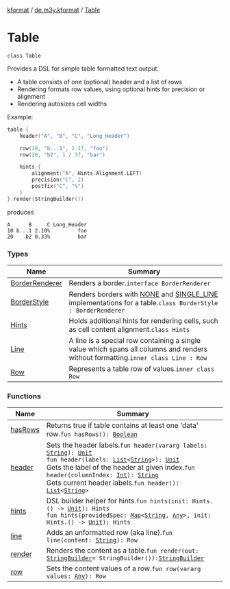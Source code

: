 [kformat](../../index.md) / [de.m3y.kformat](../index.md) / [Table](./index.md)

# Table

`class Table`

Provides a DSL for simple table formatted text output.

* A table consists of one (optional) header and a list of rows
* Rendering formats row values, using optional hints for precision or alignment
* Rendering autosizes cell widths

Example:

``` kotlin
table {
    header("A", "B", "C", "Long_Header")

    row(10, "b...1", 2.1f, "foo")
    row(20, "b2", 1 / 3f, "bar")

    hints {
        alignment("A", Hints.Alignment.LEFT)
        precision("C", 2)
        postfix("C", "%")
    }
}.render(StringBuilder())
```

produces

```
A      B     C Long_Header
10 b...1 2.10%         foo
20    b2 0.33%         bar
```

### Types

| Name | Summary |
|---|---|
| [BorderRenderer](-border-renderer/index.md) | Renders a border.`interface BorderRenderer` |
| [BorderStyle](-border-style/index.md) | Renders borders with [NONE](-border-style/-n-o-n-e.md) and [SINGLE_LINE](-border-style/-s-i-n-g-l-e_-l-i-n-e.md) implementations for a table.`class BorderStyle : BorderRenderer` |
| [Hints](-hints/index.md) | Holds additional hints for rendering cells, such as cell content alignment.`class Hints` |
| [Line](-line/index.md) | A line is a special row containing a single value which spans all columns and renders without formatting.`inner class Line : Row` |
| [Row](-row/index.md) | Represents a table row of values.`inner class Row` |

### Functions

| Name | Summary |
|---|---|
| [hasRows](has-rows.md) | Returns true if table contains at least one 'data' row.`fun hasRows(): `[`Boolean`](https://kotlinlang.org/api/latest/jvm/stdlib/kotlin/-boolean/index.html) |
| [header](header.md) | Sets the header labels.`fun header(vararg labels: `[`String`](https://kotlinlang.org/api/latest/jvm/stdlib/kotlin/-string/index.html)`): `[`Unit`](https://kotlinlang.org/api/latest/jvm/stdlib/kotlin/-unit/index.html)<br>`fun header(labels: `[`List`](https://kotlinlang.org/api/latest/jvm/stdlib/kotlin.collections/-list/index.html)`<`[`String`](https://kotlinlang.org/api/latest/jvm/stdlib/kotlin/-string/index.html)`>): `[`Unit`](https://kotlinlang.org/api/latest/jvm/stdlib/kotlin/-unit/index.html)<br>Gets the label of the header at given index.`fun header(columnIndex: `[`Int`](https://kotlinlang.org/api/latest/jvm/stdlib/kotlin/-int/index.html)`): `[`String`](https://kotlinlang.org/api/latest/jvm/stdlib/kotlin/-string/index.html)<br>Gets current header labels.`fun header(): `[`List`](https://kotlinlang.org/api/latest/jvm/stdlib/kotlin.collections/-list/index.html)`<`[`String`](https://kotlinlang.org/api/latest/jvm/stdlib/kotlin/-string/index.html)`>` |
| [hints](hints.md) | DSL builder helper for hints.`fun hints(init: Hints.() -> `[`Unit`](https://kotlinlang.org/api/latest/jvm/stdlib/kotlin/-unit/index.html)`): Hints`<br>`fun hints(providedSpec: `[`Map`](https://kotlinlang.org/api/latest/jvm/stdlib/kotlin.collections/-map/index.html)`<`[`String`](https://kotlinlang.org/api/latest/jvm/stdlib/kotlin/-string/index.html)`, `[`Any`](https://kotlinlang.org/api/latest/jvm/stdlib/kotlin/-any/index.html)`>, init: Hints.() -> `[`Unit`](https://kotlinlang.org/api/latest/jvm/stdlib/kotlin/-unit/index.html)`): Hints` |
| [line](line.md) | Adds an unformatted row (aka line).`fun line(content: `[`String`](https://kotlinlang.org/api/latest/jvm/stdlib/kotlin/-string/index.html)`): Row` |
| [render](render.md) | Renders the content as a table.`fun render(out: `[`StringBuilder`](https://kotlinlang.org/api/latest/jvm/stdlib/kotlin.text/-string-builder/index.html)` = StringBuilder()): `[`StringBuilder`](https://kotlinlang.org/api/latest/jvm/stdlib/kotlin.text/-string-builder/index.html) |
| [row](row.md) | Sets the content values of a row.`fun row(vararg values: `[`Any`](https://kotlinlang.org/api/latest/jvm/stdlib/kotlin/-any/index.html)`): Row` |
